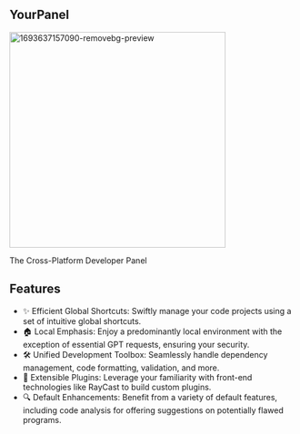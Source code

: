 ## YourPanel

<img width="380" alt="1693637157090-removebg-preview" src="https://github.com/yourpanel/core/assets/35763284/401e2a80-6626-420f-b32f-da326c0d7540">

The Cross-Platform Developer Panel
## Features

- ✨ Efficient Global Shortcuts: Swiftly manage your code projects using a set of intuitive global shortcuts.
- 🏠 Local Emphasis: Enjoy a predominantly local environment with the exception of essential GPT requests, ensuring your security.
- 🛠️ Unified Development Toolbox: Seamlessly handle dependency management, code formatting, validation, and more.
- 🔌 Extensible Plugins: Leverage your familiarity with front-end technologies like RayCast to build custom plugins.
- 🔍 Default Enhancements: Benefit from a variety of default features, including code analysis for offering suggestions on potentially flawed programs.
